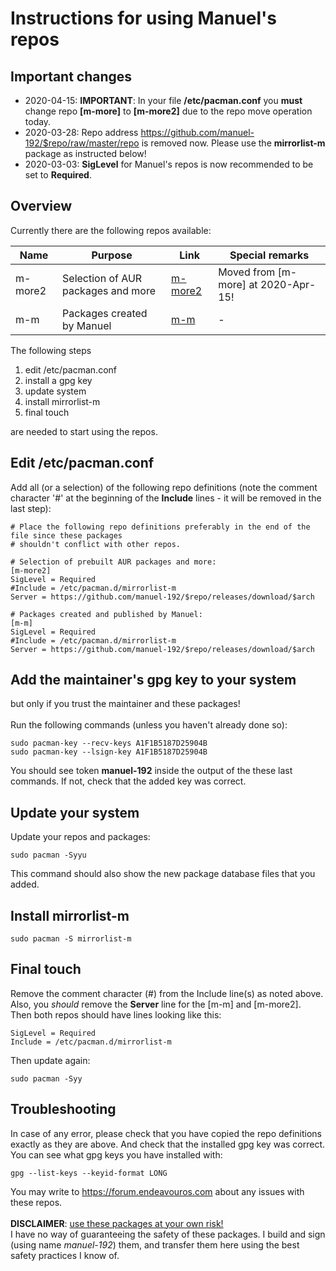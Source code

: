 # Instructions for using Manuel's repos

## Important changes
- 2020-04-15: **IMPORTANT**: In your file **/etc/pacman.conf** you **must** change repo **[m-more]** to **[m-more2]** due to the repo move operation today.
- 2020-03-28: Repo address https://github.com/manuel-192/$repo/raw/master/repo is removed now. Please use the **mirrorlist-m** package as instructed below!
- 2020-03-03: **SigLevel** for Manuel's repos is now recommended to be set to **Required**.

## Overview
Currently there are the following repos available:

Name | Purpose | Link | Special remarks
---- | ------- | ---- | ---------------
m-more2 | Selection of AUR packages and more | [m-more2](../../../m-more2) | Moved from [m-more] at 2020-Apr-15!
m-m | Packages created by Manuel | [m-m](../../../m-m) | -

The following steps
1. edit /etc/pacman.conf
2. install a gpg key
3. update system
4. install mirrorlist-m
5. final touch

are needed to start using the repos.

## Edit /etc/pacman.conf
Add all (or a selection) of the following repo definitions (note the comment character '#'
at the beginning of the **Include** lines - it will be removed in the last step):
```
# Place the following repo definitions preferably in the end of the file since these packages
# shouldn't conflict with other repos.

# Selection of prebuilt AUR packages and more:
[m-more2]
SigLevel = Required
#Include = /etc/pacman.d/mirrorlist-m
Server = https://github.com/manuel-192/$repo/releases/download/$arch

# Packages created and published by Manuel:
[m-m]
SigLevel = Required
#Include = /etc/pacman.d/mirrorlist-m
Server = https://github.com/manuel-192/$repo/releases/download/$arch
```
## Add the maintainer's gpg key to your system
but only if you trust the maintainer and these packages!<br><br>
Run the following commands (unless you haven't already done so):
```
sudo pacman-key --recv-keys A1F1B5187D25904B
sudo pacman-key --lsign-key A1F1B5187D25904B
```
You should see token **manuel-192** inside the output of the these last commands.
If not, check that the added key was correct.

## Update your system
Update your repos and packages:
```
sudo pacman -Syyu
```
This command should also show the new package database files that you added.

## Install mirrorlist-m
```
sudo pacman -S mirrorlist-m
```
## Final touch
Remove the comment character (#) from the Include line(s) as noted above.<br>
Also, you *should* remove the **Server** line for the [m-m] and [m-more2].<br>
Then both repos should have lines looking like this:
```
SigLevel = Required
Include = /etc/pacman.d/mirrorlist-m
```
Then update again:
```
sudo pacman -Syy
```

## Troubleshooting
In case of any error, please check that you have copied the repo definitions exactly as they are above. And check that the installed gpg key was correct.<br>
You can see what gpg keys you have installed with:
```
gpg --list-keys --keyid-format LONG
```
You may write to https://forum.endeavouros.com about any issues with these repos.
<br><br>
<b>DISCLAIMER</b>: <u>use these packages at your own risk!</u><br>I have no way of
guaranteeing the safety of these packages.
I build and sign (using name <i>manuel-192</i>) them,
and transfer them here using the best safety practices I know of.
